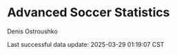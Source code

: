 # Advanced Soccer Statistics
Denis Ostroushko

<!-- gfm -->

Last successful data update: 2025-03-29 01:19:07 CST
